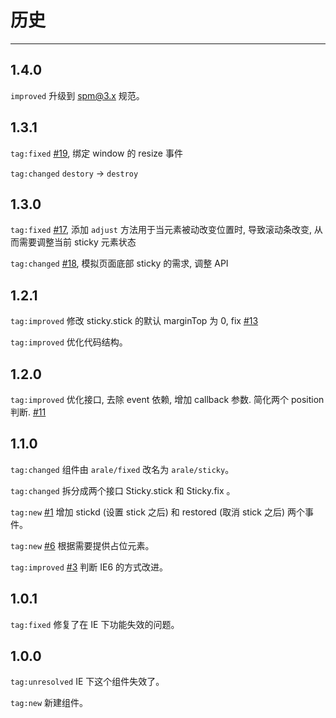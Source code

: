 # 历史

---

## 1.4.0

`improved` 升级到 spm@3.x 规范。

## 1.3.1

`tag:fixed` [#19](https://github.com/aralejs/sticky/issues/19), 绑定 window 的 resize 事件

`tag:changed` `destory` -> `destroy`

## 1.3.0

`tag:fixed` [#17](https://github.com/aralejs/sticky/issues/17), 添加 `adjust` 方法用于当元素被动改变位置时, 导致滚动条改变, 从而需要调整当前 sticky 元素状态

`tag:changed` [#18](https://github.com/aralejs/sticky/issues/18), 模拟页面底部 sticky 的需求, 调整 API

## 1.2.1

`tag:improved` 修改 sticky.stick 的默认 marginTop 为 0, fix [#13](https://github.com/aralejs/sticky/issues/13)

`tag:improved` 优化代码结构。

## 1.2.0

`tag:improved` 优化接口, 去除 event 依赖, 增加 callback 参数. 简化两个 position 判断.  [#11](https://github.com/aralejs/sticky/issues/11)


## 1.1.0

`tag:changed` 组件由 `arale/fixed` 改名为 `arale/sticky`。

`tag:changed` 拆分成两个接口 Sticky.stick 和 Sticky.fix 。

`tag:new` [#1](https://github.com/aralejs/sticky/issues/1) 增加 stickd (设置 stick 之后) 和 restored (取消 stick 之后) 两个事件。

`tag:new` [#6](https://github.com/aralejs/sticky/issues/6) 根据需要提供占位元素。

`tag:improved` [#3](https://github.com/aralejs/sticky/issues/3) 判断 IE6 的方式改进。

## 1.0.1

`tag:fixed` 修复了在 IE 下功能失效的问题。

## 1.0.0

`tag:unresolved` IE 下这个组件失效了。

`tag:new` 新建组件。
